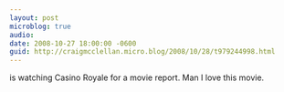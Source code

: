 ```yaml
---
layout: post
microblog: true
audio: 
date: 2008-10-27 18:00:00 -0600
guid: http://craigmcclellan.micro.blog/2008/10/28/t979244998.html
---
```

is watching Casino Royale for a movie report. Man I love this movie.
